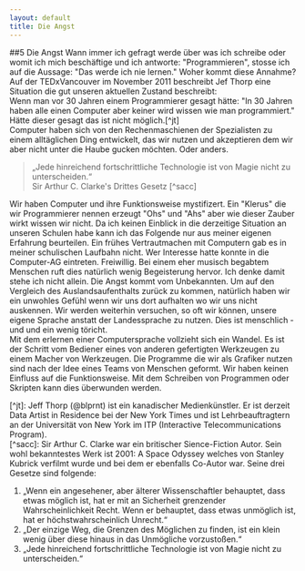 ```yaml
---
layout: default
title: Die Angst
---
```


##<a name="11"></a>5 Die Angst
Wann immer ich gefragt werde über was ich schreibe oder womit ich mich beschäftige und ich antworte: "Programmieren", stosse ich auf die Aussage: "Das werde ich nie lernen." Woher kommt diese Annahme?  
Auf der TEDxVancouver im November 2011 beschreibt Jef Thorp eine Situation die gut unseren aktuellen Zustand beschreibt:  
Wenn man vor 30 Jahren einem Programmierer gesagt hätte: "In 30 Jahren haben alle einen Computer aber keiner wird wissen wie man programmiert." Hätte dieser gesagt das ist nicht möglich.\[^jt\]  
Computer haben sich von den Rechenmaschienen der Spezialisten zu einem alltäglichen Ding entwickelt, das wir nutzen und akzeptieren dem wir aber nicht unter die Haube gucken möchten.
Oder anders.  
> „Jede hinreichend fortschrittliche Technologie ist von Magie nicht zu unterscheiden.“  
> Sir Arthur C. Clarke's Drittes Gesetz \[^sacc\]  

Wir haben Computer und ihre Funktionsweise mystifizert. Ein "Klerus" die wir Programmierer nennen erzeugt "Ohs" und "Ahs" aber wie dieser Zauber wirkt wissen wir nicht. Da ich keinen Einblick in die derzeitige Situation an unseren Schulen habe kann ich das Folgende nur aus meiner eigenen Erfahrung beurteilen. Ein frühes Vertrautmachen mit Computern gab es in meiner schulischen Laufbahn nicht. Wer Interesse hatte konnte in die Computer-AG eintreten. Freiwillig. Bei einem eher musisch begabtem Menschen ruft dies natürlich wenig Begeisterung hervor. Ich denke damit stehe ich nicht allein. Die Angst kommt vom Unbekannten. Um auf den Vergleich des Auslandsaufenthalts zurück zu kommen, natürlich haben wir ein unwohles Gefühl wenn wir uns dort aufhalten wo wir uns nicht auskennen. Wir werden weiterhin versuchen, so oft wir können, unsere eigene Sprache anstatt der Landessprache zu nutzen. Dies ist menschlich - und und ein wenig töricht.  
Mit dem erlernen einer Computersprache vollzieht sich ein Wandel. Es ist der Schritt vom Bediener eines von anderen gefertigten Werkzeugen zu einem Macher von Werkzeugen. Die Programme die wir als Grafiker nutzen sind nach der Idee eines Teams von Menschen geformt. Wir haben keinen Einfluss auf die Funktionsweise. Mit dem Schreiben von Programmen oder Skripten kann dies überwunden werden.    

\[^jt\]: Jeff Thorp (@blprnt) ist ein kanadischer Medienkünstler. Er ist derzeit Data Artist in Residence bei der New York Times und ist Lehrbeauftragtern an der Universität von New York im ITP (Interactive Telecommunications Program).  
\[^sacc\]: Sir Arthur C. Clarke war ein britischer Sience-Fiction Autor. Sein wohl bekanntestes Werk ist 2001: A Space Odyssey welches von Stanley Kubrick verfilmt wurde und bei dem er ebenfalls Co-Autor war. Seine drei Gesetze sind folgende:  
1. „Wenn ein angesehener, aber älterer Wissenschaftler behauptet, dass etwas möglich ist, hat er mit an Sicherheit grenzender Wahrscheinlichkeit Recht. Wenn er behauptet, dass etwas unmöglich ist, hat er höchstwahrscheinlich Unrecht.“  
2. „Der einzige Weg, die Grenzen des Möglichen zu finden, ist ein klein wenig über diese hinaus in das Unmögliche vorzustoßen.“  
3. „Jede hinreichend fortschrittliche Technologie ist von Magie nicht zu unterscheiden.“  